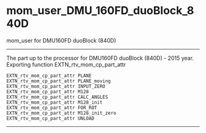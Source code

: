 # mom_user_DMU_160FD_duoBlock_840D
 mom_user for DMU160FD duoBlock (840D)

____

The part up to the processor for DMU160FD duoBlock (840D) - 2015 year.
Exporting function EXTN_rtv_mom_cp_part_attr

```
EXTN_rtv_mom_cp_part_attr PLANE
EXTN_rtv_mom_cp_part_attr PLANE_moving
EXTN_rtv_mom_cp_part_attr INPUT_ZERO
EXTN_rtv_mom_cp_part_attr M128
EXTN_rtv_mom_cp_part_attr CALC_ANGLES
EXTN_rtv_mom_cp_part_attr M128_init
EXTN_rtv_mom_cp_part_attr FOR_ROT
EXTN_rtv_mom_cp_part_attr M128_init_zero
EXTN_rtv_mom_cp_part_attr UNLOAD
```

____
